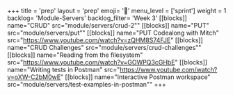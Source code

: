 +++
title = 'prep'
layout = 'prep'
emoji= '📝'
menu_level = ['sprint']
weight = 1
backlog= 'Module-Servers'
backlog_filter= 'Week 3'
[[blocks]]
name="CRUD"
src="module/servers/crud-2""
[[blocks]]
name="PUT"
src="module/servers/put""
[[blocks]]
name="PUT Codealong with Mitch"
src="https://www.youtube.com/watch?v=zQHM8S74FJE"
[[blocks]]
name="CRUD Challenges"
src="module/servers/crud-challenges""
[[blocks]]
name="Reading from the filesystem"
src="https://www.youtube.com/watch?v=GOWPQ3cGHbE"
[[blocks]]
name="Writing tests in Postman"
src="https://www.youtube.com/watch?v=oXW-C2bM0wE"
[[blocks]]
name="Interactive Postman workspace"
src="module/servers/test-examples-in-postman""
+++
